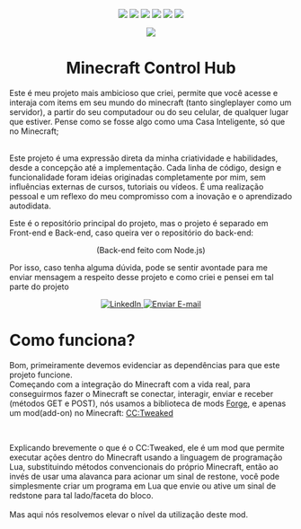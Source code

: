 <p align="center">
   <img src="https://camo.githubusercontent.com/ab4c3c731a174a63df861f7b118d6c8a6c52040a021a552628db877bd518fe84/68747470733a2f2f696d672e736869656c64732e696f2f62616467652f72656163742d2532333230323332612e7376673f7374796c653d666f722d7468652d6261646765266c6f676f3d7265616374266c6f676f436f6c6f723d253233363144414642">
  <img src="https://camo.githubusercontent.com/18d07ed577dd8860b7d3000e4e17d5ac7a042c02cfdd7fcec19873e5340d25b4/68747470733a2f2f696d672e736869656c64732e696f2f62616467652f6c75612d2532333243324437322e7376673f7374796c653d666f722d7468652d6261646765266c6f676f3d6c7561266c6f676f436f6c6f723d7768697465">
  <img src="https://camo.githubusercontent.com/7d7b100e379663ee40a20989e6c61737e6396c1dafc3a7c6d2ada8d4447eb0e4/68747470733a2f2f696d672e736869656c64732e696f2f62616467652f6e6f64652e6a732d3644413535463f7374796c653d666f722d7468652d6261646765266c6f676f3d6e6f64652e6a73266c6f676f436f6c6f723d7768697465">
  <img src="https://camo.githubusercontent.com/5b148e7e2d5fdb541ea3cae400ea95884b75202ebe9846d996a20971602a8f01/68747470733a2f2f696d672e736869656c64732e696f2f62616467652f46697265626173652d3033394245353f7374796c653d666f722d7468652d6261646765266c6f676f3d4669726562617365266c6f676f436f6c6f723d7768697465">
  <img src="https://camo.githubusercontent.com/3f0e26b0951bab845a1bb9a7198ecca0da272e462921b6edd85879f3673b6927/68747470733a2f2f696d672e736869656c64732e696f2f62616467652f506f73746d616e2d4646364333373f7374796c653d666f722d7468652d6261646765266c6f676f3d706f73746d616e266c6f676f436f6c6f723d7768697465">
  <img src="https://camo.githubusercontent.com/ec0d32e85caf4723d5182a75338c89f85a2c3679aed0c46c9ee9fd1c8dc2a316/68747470733a2f2f696d672e736869656c64732e696f2f62616467652f6769742d2532334630353033332e7376673f7374796c653d666f722d7468652d6261646765266c6f676f3d676974266c6f676f436f6c6f723d7768697465">
  
</p>
<div align="center">
   <img align="center" src="https://static.wikia.nocookie.net/minecraft/images/f/fe/GrassNew.png/revision/latest/scale-to-width-down/250?cb=20190903234415"> 
<h1 align="center">Minecraft Control Hub</h1>
</div>


Este é meu projeto mais ambicioso que criei, permite que você acesse e interaja com items em seu mundo do minecraft (tanto singleplayer como um servidor), a partir do seu computadour ou do seu celular,
de qualquer lugar que estiver. Pense como se fosse algo como uma Casa Inteligente, só que no Minecraft;
</br>
</br>

Este projeto é uma expressão direta da minha criatividade e habilidades, desde a concepção até a implementação. Cada linha de código, design e funcionalidade foram ideias originadas completamente por mim, sem influências externas de cursos, tutoriais ou vídeos. É uma realização pessoal e um reflexo do meu compromisso com a inovação e o aprendizado autodidata.


Este é o repositório principal do projeto, mas o projeto é separado em Front-end e Back-end, caso queira ver o repositório do back-end:
</br>
<p align="center">(Back-end feito com Node.js)</p>
Por isso, caso tenha alguma dúvida, pode se sentir avontade para me enviar mensagem a respeito desse projeto e como criei e pensei em tal parte do projeto</br>
<p align="center">
   <a href="https://br.linkedin.com/in/daniel-kondlatsch" target="_blank">
      <img src="https://img.shields.io/badge/linkedin-%230077B5.svg?style=for-the-badge&logo=linkedin&logoColor=white" alt="LinkedIn">
   </a>
   <a href="mailto:danielpettres@gmail.com">
      <img src="https://img.shields.io/badge/Gmail-D14836?style=for-the-badge&logo=gmail&logoColor=white" alt="Enviar E-mail">
   </a>
</p>
</p>

<h1>Como funciona?</h1>
<p>Bom, primeiramente devemos evidenciar as dependências para que este projeto funcione.
</br>
Começando com a integração do Minecraft com a vida real, para conseguirmos fazer o Minecraft se conectar, interagir, enviar e receber (métodos GET e POST), nós usamos a biblioteca de mods 
<a href="https://files.minecraftforge.net/net/minecraftforge/forge/" target="_blank">Forge</a>, e apenas um mod(add-on) no Minecraft:
<a href="https://tweaked.cc/" target="_blank">CC:Tweaked </a>
</p>
</br>
<p>
   Explicando brevemente o que é o CC:Tweaked, ele é um mod que permite executar ações dentro do Minecraft usando a linguagem de programação Lua, substituindo métodos convencionais do próprio Minecraft, então ao invés de usar uma alavanca para acionar um sinal de restone, você pode simplesmente criar um programa em Lua que envie ou ative um sinal de redstone para tal lado/faceta do bloco.
</br>
</br>
Mas aqui nós resolvemos elevar o nível da utilização deste mod.
</p>


